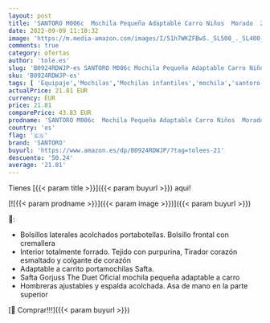 ```yaml
---
layout: post
title: 'SANTORO M006c  Mochila Pequeña Adaptable Carro Niños  Morado  260x340x114 Mm'
date: 2022-09-09 11:10:32
image: 'https://m.media-amazon.com/images/I/51h7WKZFBwS._SL500_._SL400_.jpg'
comments: true
category: ofertas
author: 'tole.es'
slug: 'B0924RDWJP-es SANTORO M006c Mochila Pequeña Adaptable Carro Niños Morado...'
sku: 'B0924RDWJP-es'
tags: [ 'Equipaje','Mochilas','Mochilas infantiles','mochila','santoro','🇪🇸', ]
actualPrice: 21.81 EUR
currency: EUR
price: 21.81
comparePrice: 43.83 EUR
prodname: 'SANTORO M006c  Mochila Pequeña Adaptable Carro Niños  Morado  260x340x114 Mm'
country: 'es'
flag: '🇪🇸'
brand: 'SANTORO'
buyurl: 'https://www.amazon.es/dp/B0924RDWJP/?tag=tolees-21'
descuento: '50.24'
average: '21.81'
---
```


Tienes [{{< param title >}}]({{< param buyurl >}}) aqui!

[![{{< param prodname >}}]({{< param image >}})]({{< param buyurl >}})

🔎:

- Bolsillos laterales acolchados portabotellas. Bolsillo frontal con cremallera
- Interior totalmente forrado. Tejido con purpurina, Tirador corazón esmaltado y colgante de corazón
- Adaptable a carrito portamochilas Safta.
- Safta Gorjuss The Duet Oficial mochila pequeña adaptable a carro
- Hombreras ajustables y espalda acolchada. Asa de mano en la parte superior

[🛒 Comprar!!!]({{< param buyurl >}})
